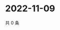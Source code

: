 # 2022-11-09

共 0 条

<!-- BEGIN WEIBO -->
<!-- 最后更新时间 Wed Nov 09 2022 18:01:18 GMT+0800 (China Standard Time) -->

<!-- END WEIBO -->

